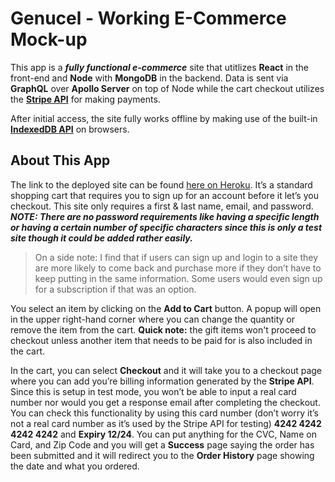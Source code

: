 # Genucel - Working E-Commerce Mock-up

This app is a _**fully functional e-commerce**_ site that utitlizes **React** in the front-end and **Node** with **MongoDB** in the backend. Data is sent via **GraphQL** over **Apollo Server** on top of Node while the cart checkout utilizes the [**Stripe API**](https://stripe.com/docs/api "Stripe API Docs") for making payments.

After initial access, the site fully works offline by making use of the built-in [**IndexedDB API**](https://developer.mozilla.org/en-US/docs/Web/API/IndexedDB_API/Using_IndexedDB "Using IndexedDB") on browsers.

## About This App
The link to the deployed site can be found [here on Heroku](https://ancient-retreat-32530.herokuapp.com/ "Genucel E-Commerce"). It’s a standard shopping cart that requires you to sign up for an account before it let’s you checkout. This site only requires a first & last name, email, and password. _**NOTE: There are no password requirements like having a specific length or having a certain number of specific characters since this is only a test site though it could be added rather easily.**_

> On a side note: I find that if users can sign up and login to a site they are more likely to come back and purchase more if they don’t have to keep putting in the same information. Some users would even sign up for a subscription if that was an option.

You select an item by clicking on the **Add to Cart** button. A popup will open in the upper right-hand corner where you can change the quantity or remove the item from the cart. **Quick note:** the gift items won't proceed to checkout unless another item that needs to be paid for is also included in the cart.

In the cart, you can select **Checkout** and it will take you to a checkout page where you can add you’re billing information generated by the **Stripe API**. Since this is setup in test mode, you won’t be able to input a real card number nor would you get a response email after completing the checkout. You can check this functionality by using this card number (don’t worry it’s not a real card number as it’s used by the Stripe API for testing) **4242 4242 4242 4242** and **Expiry 12/24**. You can put anything for the CVC, Name on Card, and Zip Code and you will get a **Success** page saying the order has been submitted and it will redirect you to the **Order History** page showing the date and what you ordered.
